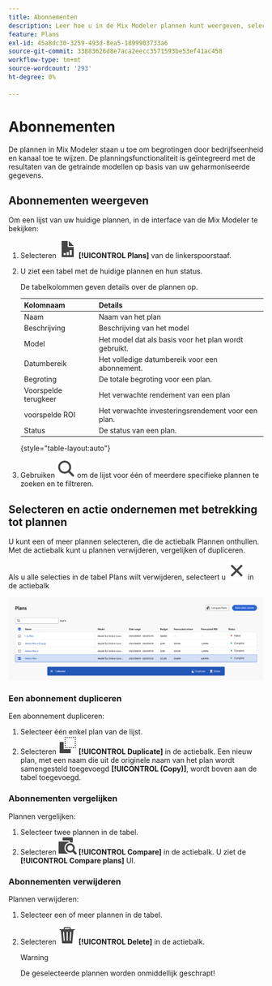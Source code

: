 ```yaml
---
title: Abonnementen
description: Leer hoe u in de Mix Modeler plannen kunt weergeven, selecteren en uitvoeren.
feature: Plans
exl-id: 45a8dc30-3259-493d-8ea5-1899903733a6
source-git-commit: 33883626d8e7aca2eecc3571593be53ef41ac458
workflow-type: tm+mt
source-wordcount: '293'
ht-degree: 0%

---
```


# Abonnementen

De plannen in Mix Modeler staan u toe om begrotingen door bedrijfseenheid en kanaal toe te wijzen. De planningsfunctionaliteit is geïntegreerd met de resultaten van de getrainde modellen op basis van uw geharmoniseerde gegevens.


## Abonnementen weergeven

Om een lijst van uw huidige plannen, in de interface van de Mix Modeler te bekijken:

1. Selecteren ![](../assets/icons/FileChart.svg) **[!UICONTROL Plans]** van de linkerspoorstaaf.

1. U ziet een tabel met de huidige plannen en hun status.

   De tabelkolommen geven details over de plannen op.

   | Kolomnaam | Details |
   |---|---|
   | Naam | Naam van het plan |
   | Beschrijving | Beschrijving van het model |
   | Model | Het model dat als basis voor het plan wordt gebruikt. |
   | Datumbereik | Het volledige datumbereik voor een abonnement. |
   | Begroting | De totale begroting voor een plan. |
   | Voorspelde terugkeer | Het verwachte rendement van een plan |
   | voorspelde ROI | Het verwachte investeringsrendement voor een plan. |
   | Status | De status van een plan. |

   {style="table-layout:auto"}

1. Gebruiken ![Zoeken](../assets/icons/Search.svg) om de lijst voor één of meerdere specifieke plannen te zoeken en te filtreren.


## Selecteren en actie ondernemen met betrekking tot plannen

U kunt een of meer plannen selecteren, die de actiebalk Plannen onthullen. Met de actiebalk kunt u plannen verwijderen, vergelijken of dupliceren.

Als u alle selecties in de tabel Plans wilt verwijderen, selecteert u ![Sluiten](../assets/icons/Close.svg) in de actiebalk

![De actiebalk van plannen](../assets/plans-action-bar.png)

### Een abonnement dupliceren

Een abonnement dupliceren:

1. Selecteer één enkel plan van de lijst.
1. Selecteren ![Kopiëren](../assets/icons/Copy.svg) **[!UICONTROL Duplicate]** in de actiebalk. Een nieuw plan, met een naam die uit de originele naam van het plan wordt samengesteld toegevoegd **[!UICONTROL (Copy)]**, wordt boven aan de tabel toegevoegd.

### Abonnementen vergelijken

Plannen vergelijken:

1. Selecteer twee plannen in de tabel.
1. Selecteren ![Ververgelijken](../assets/icons/Compare.svg) **[!UICONTROL Compare]** in de actiebalk. U ziet de **[!UICONTROL Compare plans]** UI.


### Abonnementen verwijderen

Plannen verwijderen:

1. Selecteer een of meer plannen in de tabel.
1. Selecteren ![Verwijderen](../assets/icons/Delete.svg) **[!UICONTROL Delete]** in de actiebalk.

   >[!WARNING]
   >
   >   De geselecteerde plannen worden onmiddellijk geschrapt!